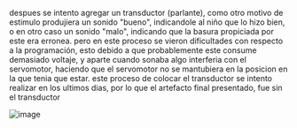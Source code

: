 despues se intento agregar un transductor (parlante), como otro motivo de estimulo produjiera un sonido "bueno",
indicandole al niño que lo hizo bien, o en otro caso un sonido "malo", indicando que la basura propiciada por este
era erronea. pero en este proceso se vieron dificultades con respecto a la programación, esto debido a que probablemente este consume demasiado voltaje, y aparte cuando sonaba algo interferia con el servomotor, haciendo que el servomotor no se mantubiera en la posicion en la que tenia que estar. este proceso de colocar el transductor se intento realizar en los ultimos dias, por lo que el
artefacto final presentado, fue sin el transductor

![image](https://github.com/LeoInDaHause/Basurainador/assets/145580263/209b4e3d-c012-4298-b241-8924c23f338d)

